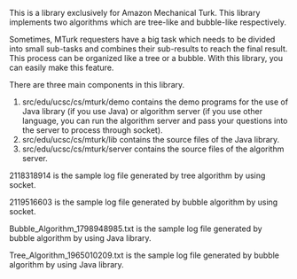 This is a library exclusively for Amazon Mechanical Turk. This library 
implements two algorithms which are tree-like and bubble-like respectively.

Sometimes, MTurk requesters have a big task which needs to be divided into
small sub-tasks and combines their sub-results to reach the final result.
This process can be organized like a tree or a bubble. With this library, 
you can easily make this feature. 

There are three main components in this library.
1. src/edu/ucsc/cs/mturk/demo contains the demo programs for the use of Java
library (if you use Java) or algorithm server (if you use other language, you
can run the algorithm server and pass your questions into the server to process
through socket).
2. src/edu/ucsc/cs/mturk/lib contains the source files of the Java library.
3. src/edu/ucsc/cs/mturk/server contains the source files of the algorithm
server.

2118318914 is the sample log file generated by tree algorithm by using socket.

2119516603 is the sample log file generated by bubble algorithm by using socket.

Bubble_Algorithm_1798948985.txt is the sample log file generated by bubble algorithm by using Java library.

Tree_Algorithm_1965010209.txt is the sample log file generated by bubble algorithm by using Java library.
